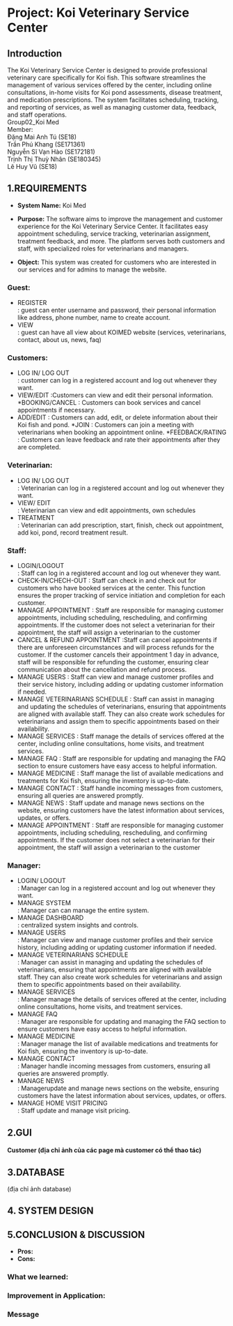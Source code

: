 # Project: Koi Veterinary Service Center
## Introduction <br/>
The Koi Veterinary Service Center is designed to provide professional veterinary care specifically for Koi fish. This software streamlines the management of various services offered by the center, including online consultations, in-home visits for Koi pond assessments, disease treatment, and medication prescriptions. The system facilitates scheduling, tracking, and reporting of services, as well as managing customer data, feedback, and staff operations.
<br/>
Group02_Koi  Med <br/> 
Member:<br/>
Đặng Mai Anh Tú (SE18)<br/>
Trần Phú Khang (SE171361)<br/>
Nguyễn Sĩ Vạn Hào (SE172181) <br/>
Trịnh Thị Thuỳ Nhân (SE180345) <br/>
Lê Huy Vũ (SE18) <br/>

## 1.REQUIREMENTS 
* **System Name:** Koi Med
* **Purpose:** The software aims to improve the management and customer experience for the Koi Veterinary Service Center. It facilitates easy appointment scheduling, service tracking, veterinarian assignment, treatment feedback, and more. The platform serves both customers and staff, with specialized roles for veterinarians and managers.


* **Object:** This system was created for customers who are interested in our services and for admins to manage the website. 
### Guest:
  *  REGISTER <br/>: guest can enter username and password, their personal information like address, phone number, name to create account.
  *  VIEW<br/>: guest can have all view about KOIMED website (services, veterinarians, contact, about us, news, faq)
### Customers:
   *  LOG IN/ LOG OUT <br/>: customer can log in a registered account and log out whenever they want.
* VIEW/EDIT :Customers can view and edit their personal information.
*BOOKING/CANCEL : Customers can book services and cancel appointments if necessary.
* ADD/EDIT : Customers can add, edit, or delete information about their Koi fish and pond.
*JOIN : Customers can join a meeting with veterinarians when booking an appointment online.
*FEEDBACK/RATING : Customers can leave feedback and rate their appointments after they are completed.
### Veterinarian:
   *  LOG IN/ LOG OUT <br/>: Veterinarian can log in a registered account and log out whenever they want.
   *  VIEW/ EDIT <br/>: Veterinarian can view and edit appointments, own schedules
   * TREATMENT <br/>: Veterinarian can add prescription, start, finish, check out appointment, add koi, pond, record treatment result. 
### Staff:
  * LOGIN/LOGOUT <br/>: Staff can log in a registered account and log out whenever they want.
* CHECK-IN/CHECH-OUT : Staff can check in and check out for customers who have booked services at the center. This function ensures the proper tracking of service initiation and completion for each customer.
* MANAGE APPOINTMENT : Staff are responsible for managing customer appointments, including scheduling, rescheduling, and confirming appointments. If the customer does not select a veterinarian for their appointment, the staff will assign a veterinarian to the customer
* CANCEL & REFUND APPOINTMENT :Staff can cancel appointments if there are unforeseen circumstances and will process refunds for the customer. If the customer cancels their appointment 1 day in advance, staff will be responsible for refunding the customer, ensuring clear communication about the cancellation and refund process. 
* MANAGE USERS : Staff can view and manage customer profiles and their service history, including adding or updating customer information if needed.
* MANAGE VETERINARIANS SCHEDULE : Staff can assist in managing and updating the schedules of veterinarians, ensuring that appointments are aligned with available staff. They can also create work schedules for veterinarians and assign them to specific appointments based on their availability.
* MANAGE SERVICES : Staff manage the details of services offered at the center, including online consultations, home visits, and treatment services.
* MANAGE FAQ : Staff are responsible for updating and managing the FAQ section to ensure customers have easy access to helpful information.
* MANAGE MEDICINE : Staff manage the list of available medications and treatments for Koi fish, ensuring the inventory is up-to-date.
* MANAGE CONTACT : Staff handle incoming messages from customers, ensuring all queries are answered promptly.
* MANAGE NEWS : Staff update and manage news sections on the website, ensuring customers have the latest information about services, updates, or offers.
* MANAGE APPOINTMENT : Staff are responsible for managing customer appointments, including scheduling, rescheduling, and confirming appointments. If the customer does not select a veterinarian for their appointment, the staff will assign a veterinarian to the customer
### Manager:
  * LOGIN/ LOGOUT <br/>: Manager can log in a registered account and log out whenever they want.
 * MANAGE SYSTEM <br/>: Manager can can manage the entire system.
 * MANAGE DASHBOARD <br/>: centralized system insights and controls.  
* MANAGE USERS <br/>: Manager can view and manage customer profiles and their service history, including adding or updating customer information if needed.
* MANAGE VETERINARIANS SCHEDULE <br/>: Manager can assist in managing and updating the schedules of veterinarians, ensuring that appointments are aligned with available staff. They can also create work schedules for veterinarians and assign them to specific appointments based on their availability.
* MANAGE SERVICES <br/>: Manager manage the details of services offered at the center, including online consultations, home visits, and treatment services.
* MANAGE FAQ <br/>: Manager are responsible for updating and managing the FAQ section to ensure customers have easy access to helpful information.
* MANAGE MEDICINE <br/>: Manager manage the list of available medications and treatments for Koi fish, ensuring the inventory is up-to-date.
* MANAGE CONTACT <br/>: Manager handle incoming messages from customers, ensuring all queries are answered promptly.
* MANAGE NEWS <br/>: Managerupdate and manage news sections on the website, ensuring customers have the latest information about services, updates, or offers.
* MANAGE HOME VISIT PRICING <br/>: Staff update and manage visit pricing.


## 2.GUI

#### Customer (địa chỉ ảnh của các page mà customer có thể thao tác)

## 3.DATABASE

(địa chỉ ảnh database)

## 4. SYSTEM DESIGN


## 5.CONCLUSION & DISCUSSION 
* **Pros:**
* **Cons:**

### **What we learned:**

### **Improvement in Application:**

### Message
